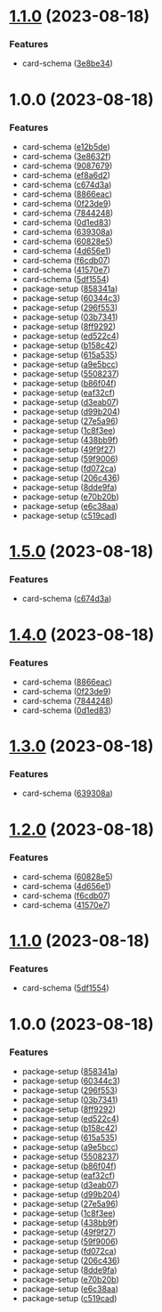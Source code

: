 # [1.1.0](https://github.com/franicon/wales.package.schema/compare/v1.0.0...v1.1.0) (2023-08-18)


### Features

* card-schema ([3e8be34](https://github.com/franicon/wales.package.schema/commit/3e8be3497a88d4e8857ab963fb1719eb1a8a6fd9))

# 1.0.0 (2023-08-18)


### Features

* card-schema ([e12b5de](https://github.com/franicon/wales.package.schema/commit/e12b5de65e4ef9435ad17159c780105e013494e5))
* card-schema ([3e8632f](https://github.com/franicon/wales.package.schema/commit/3e8632f443e64f895909fa14c784ce97d7381812))
* card-schema ([9087679](https://github.com/franicon/wales.package.schema/commit/9087679a1bc578f75a15485cf88b7733af5cd5af))
* card-schema ([ef8a6d2](https://github.com/franicon/wales.package.schema/commit/ef8a6d2c422360b552a094abd22cdf7057c57e8a))
* card-schema ([c674d3a](https://github.com/franicon/wales.package.schema/commit/c674d3af7b877d77fa35788195c1df7b58c3b8cc))
* card-schema ([8866eac](https://github.com/franicon/wales.package.schema/commit/8866eacf27b992eae3f87196d17925d0734f2d0d))
* card-schema ([0f23de9](https://github.com/franicon/wales.package.schema/commit/0f23de905931a408d5d38f9259fd472cf85888f0))
* card-schema ([7844248](https://github.com/franicon/wales.package.schema/commit/784424850217fbded44a9eac217aed95b04f5d99))
* card-schema ([0d1ed83](https://github.com/franicon/wales.package.schema/commit/0d1ed834d47a1102828dc95dec2641701a076086))
* card-schema ([639308a](https://github.com/franicon/wales.package.schema/commit/639308a3dd84884028606b882c66e6aca085dad1))
* card-schema ([60828e5](https://github.com/franicon/wales.package.schema/commit/60828e5a2f8b898ead35261f60860600f2c59e58))
* card-schema ([4d656e1](https://github.com/franicon/wales.package.schema/commit/4d656e1ff5ea020f18f036ee5718c6d60bb0572e))
* card-schema ([f6cdb07](https://github.com/franicon/wales.package.schema/commit/f6cdb07153a146754db39c9556812d6cf4febec3))
* card-schema ([41570e7](https://github.com/franicon/wales.package.schema/commit/41570e7887dad7e59ca639ce13361904c8a48fff))
* card-schema ([5df1554](https://github.com/franicon/wales.package.schema/commit/5df15546f49af9227720889cc9de404565f38bf8))
* package-setup ([858341a](https://github.com/franicon/wales.package.schema/commit/858341a20691bdcaf07d6374e8fd10afac82c8a4))
* package-setup ([60344c3](https://github.com/franicon/wales.package.schema/commit/60344c3fbb1ce6f540f459d87684aa0495364cea))
* package-setup ([296f553](https://github.com/franicon/wales.package.schema/commit/296f553c6b7f9e7b56c638b9c485cb9fa0f834ac))
* package-setup ([03b7341](https://github.com/franicon/wales.package.schema/commit/03b734114b8cf34f53093e8527f007cecb5c36fd))
* package-setup ([8ff9292](https://github.com/franicon/wales.package.schema/commit/8ff92921d88edf72b0d3b18321e470b08869a121))
* package-setup ([ed522c4](https://github.com/franicon/wales.package.schema/commit/ed522c46f0d1e9f179453dc647cd0c64e0d3b68a))
* package-setup ([b158c42](https://github.com/franicon/wales.package.schema/commit/b158c42a32c9e8fd32240daba5375e57af48a198))
* package-setup ([615a535](https://github.com/franicon/wales.package.schema/commit/615a535b02d7e442313683046b7b8ae79a0bc064))
* package-setup ([a9e5bcc](https://github.com/franicon/wales.package.schema/commit/a9e5bcc496e07023d900ded6c987d41a7509e7b1))
* package-setup ([5508237](https://github.com/franicon/wales.package.schema/commit/55082374b04ef0cc426439b3784cfcbcd1f865fc))
* package-setup ([b86f04f](https://github.com/franicon/wales.package.schema/commit/b86f04f52fd37bca59906d1d70d5294ae15205c7))
* package-setup ([eaf32cf](https://github.com/franicon/wales.package.schema/commit/eaf32cfbbcde26ce3c841a5ba5032664e81c86bc))
* package-setup ([d3eab07](https://github.com/franicon/wales.package.schema/commit/d3eab07a748427804ed2859ec375e8259ff05647))
* package-setup ([d99b204](https://github.com/franicon/wales.package.schema/commit/d99b2044d0272dc2e61c0c3726ceab9f77f1ae88))
* package-setup ([27e5a96](https://github.com/franicon/wales.package.schema/commit/27e5a96c78b57b9574a2ea320f82ec4783b33960))
* package-setup ([1c8f3ee](https://github.com/franicon/wales.package.schema/commit/1c8f3eed7de8973dffdbcdf12c76d1b7b1bcba51))
* package-setup ([438bb9f](https://github.com/franicon/wales.package.schema/commit/438bb9f550567416c37a0e9889638c998fa32c53))
* package-setup ([49f9f27](https://github.com/franicon/wales.package.schema/commit/49f9f2732727143f3627e153a360a1a9fb541c08))
* package-setup ([59f9006](https://github.com/franicon/wales.package.schema/commit/59f900698f6afbd768a7b5f5fe542cf8cf025fcf))
* package-setup ([fd072ca](https://github.com/franicon/wales.package.schema/commit/fd072ca49696d72a30511c7afc7965ec4a286dcb))
* package-setup ([206c436](https://github.com/franicon/wales.package.schema/commit/206c4366f3c6bb6f6b08860cbb5c5c7a326fc48d))
* package-setup ([8dde9fa](https://github.com/franicon/wales.package.schema/commit/8dde9fa4431a7baab82cab46402d544c92617082))
* package-setup ([e70b20b](https://github.com/franicon/wales.package.schema/commit/e70b20b392cbecb2a13cc8f84690e202ecc24e98))
* package-setup ([e6c38aa](https://github.com/franicon/wales.package.schema/commit/e6c38aa755785feed7827fa0e1c14d9c21805837))
* package-setup ([c519cad](https://github.com/franicon/wales.package.schema/commit/c519cad158203b7933c6ee40e9934e6858354d6c))

# [1.5.0](https://github.com/franicon/wales.package.schema/compare/v1.4.0...v1.5.0) (2023-08-18)


### Features

* card-schema ([c674d3a](https://github.com/franicon/wales.package.schema/commit/c674d3af7b877d77fa35788195c1df7b58c3b8cc))

# [1.4.0](https://github.com/franicon/wales.package.schema/compare/v1.3.0...v1.4.0) (2023-08-18)


### Features

* card-schema ([8866eac](https://github.com/franicon/wales.package.schema/commit/8866eacf27b992eae3f87196d17925d0734f2d0d))
* card-schema ([0f23de9](https://github.com/franicon/wales.package.schema/commit/0f23de905931a408d5d38f9259fd472cf85888f0))
* card-schema ([7844248](https://github.com/franicon/wales.package.schema/commit/784424850217fbded44a9eac217aed95b04f5d99))
* card-schema ([0d1ed83](https://github.com/franicon/wales.package.schema/commit/0d1ed834d47a1102828dc95dec2641701a076086))

# [1.3.0](https://github.com/franicon/wales.package.schema/compare/v1.2.0...v1.3.0) (2023-08-18)


### Features

* card-schema ([639308a](https://github.com/franicon/wales.package.schema/commit/639308a3dd84884028606b882c66e6aca085dad1))

# [1.2.0](https://github.com/franicon/wales.package.schema/compare/v1.1.0...v1.2.0) (2023-08-18)


### Features

* card-schema ([60828e5](https://github.com/franicon/wales.package.schema/commit/60828e5a2f8b898ead35261f60860600f2c59e58))
* card-schema ([4d656e1](https://github.com/franicon/wales.package.schema/commit/4d656e1ff5ea020f18f036ee5718c6d60bb0572e))
* card-schema ([f6cdb07](https://github.com/franicon/wales.package.schema/commit/f6cdb07153a146754db39c9556812d6cf4febec3))
* card-schema ([41570e7](https://github.com/franicon/wales.package.schema/commit/41570e7887dad7e59ca639ce13361904c8a48fff))

# [1.1.0](https://github.com/franicon/wales.package.schema/compare/v1.0.0...v1.1.0) (2023-08-18)


### Features

* card-schema ([5df1554](https://github.com/franicon/wales.package.schema/commit/5df15546f49af9227720889cc9de404565f38bf8))

# 1.0.0 (2023-08-18)


### Features

* package-setup ([858341a](https://github.com/franicon/wales.package.schema/commit/858341a20691bdcaf07d6374e8fd10afac82c8a4))
* package-setup ([60344c3](https://github.com/franicon/wales.package.schema/commit/60344c3fbb1ce6f540f459d87684aa0495364cea))
* package-setup ([296f553](https://github.com/franicon/wales.package.schema/commit/296f553c6b7f9e7b56c638b9c485cb9fa0f834ac))
* package-setup ([03b7341](https://github.com/franicon/wales.package.schema/commit/03b734114b8cf34f53093e8527f007cecb5c36fd))
* package-setup ([8ff9292](https://github.com/franicon/wales.package.schema/commit/8ff92921d88edf72b0d3b18321e470b08869a121))
* package-setup ([ed522c4](https://github.com/franicon/wales.package.schema/commit/ed522c46f0d1e9f179453dc647cd0c64e0d3b68a))
* package-setup ([b158c42](https://github.com/franicon/wales.package.schema/commit/b158c42a32c9e8fd32240daba5375e57af48a198))
* package-setup ([615a535](https://github.com/franicon/wales.package.schema/commit/615a535b02d7e442313683046b7b8ae79a0bc064))
* package-setup ([a9e5bcc](https://github.com/franicon/wales.package.schema/commit/a9e5bcc496e07023d900ded6c987d41a7509e7b1))
* package-setup ([5508237](https://github.com/franicon/wales.package.schema/commit/55082374b04ef0cc426439b3784cfcbcd1f865fc))
* package-setup ([b86f04f](https://github.com/franicon/wales.package.schema/commit/b86f04f52fd37bca59906d1d70d5294ae15205c7))
* package-setup ([eaf32cf](https://github.com/franicon/wales.package.schema/commit/eaf32cfbbcde26ce3c841a5ba5032664e81c86bc))
* package-setup ([d3eab07](https://github.com/franicon/wales.package.schema/commit/d3eab07a748427804ed2859ec375e8259ff05647))
* package-setup ([d99b204](https://github.com/franicon/wales.package.schema/commit/d99b2044d0272dc2e61c0c3726ceab9f77f1ae88))
* package-setup ([27e5a96](https://github.com/franicon/wales.package.schema/commit/27e5a96c78b57b9574a2ea320f82ec4783b33960))
* package-setup ([1c8f3ee](https://github.com/franicon/wales.package.schema/commit/1c8f3eed7de8973dffdbcdf12c76d1b7b1bcba51))
* package-setup ([438bb9f](https://github.com/franicon/wales.package.schema/commit/438bb9f550567416c37a0e9889638c998fa32c53))
* package-setup ([49f9f27](https://github.com/franicon/wales.package.schema/commit/49f9f2732727143f3627e153a360a1a9fb541c08))
* package-setup ([59f9006](https://github.com/franicon/wales.package.schema/commit/59f900698f6afbd768a7b5f5fe542cf8cf025fcf))
* package-setup ([fd072ca](https://github.com/franicon/wales.package.schema/commit/fd072ca49696d72a30511c7afc7965ec4a286dcb))
* package-setup ([206c436](https://github.com/franicon/wales.package.schema/commit/206c4366f3c6bb6f6b08860cbb5c5c7a326fc48d))
* package-setup ([8dde9fa](https://github.com/franicon/wales.package.schema/commit/8dde9fa4431a7baab82cab46402d544c92617082))
* package-setup ([e70b20b](https://github.com/franicon/wales.package.schema/commit/e70b20b392cbecb2a13cc8f84690e202ecc24e98))
* package-setup ([e6c38aa](https://github.com/franicon/wales.package.schema/commit/e6c38aa755785feed7827fa0e1c14d9c21805837))
* package-setup ([c519cad](https://github.com/franicon/wales.package.schema/commit/c519cad158203b7933c6ee40e9934e6858354d6c))

